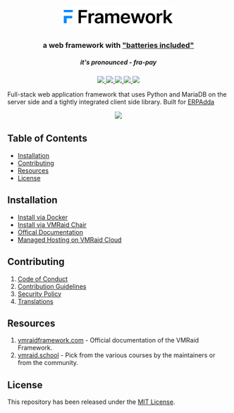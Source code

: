 <div align="center">
    <h1>
        <br>
        <a href="https://vmraidframework.com">
            <img src=".github/vmraid-framework-logo.svg" height="50">
        </a>
    </h1>
    <h3>
        a web framework with <a href="https://www.youtube.com/watch?v=LOjk3m0wTwg">"batteries included"</a>
    </h3>
    <h5>
        it's pronounced - <em>fra-pay</em>
    </h5>
</div>

<div align="center">
	<a href="https://github.com/vmraid/vmraid/actions/workflows/server-mariadb-tests.yml">
		<img src="https://github.com/vmraid/vmraid/actions/workflows/server-mariadb-tests.yml/badge.svg">
	</a>
	<a href="https://github.com/vmraid/vmraid/actions/workflows/ui-tests.yml">
		<img src="https://github.com/vmraid/vmraid/actions/workflows/ui-tests.yml/badge.svg?branch=develop">
	</a>
	<a href='https://vmraidframework.com/docs'>
		<img src='https://img.shields.io/badge/docs-📖-7575FF.svg?style=flat-square'/>
	</a>
	<a href='https://www.codetriage.com/vmraid/vmraid'>
		<img src='https://www.codetriage.com/vmraid/vmraid/badges/users.svg'>
	</a>
	<a href="https://codecov.io/gh/vmraid/vmraid">
	        <img src="https://codecov.io/gh/vmraid/vmraid/branch/develop/graph/badge.svg?token=XoTa679hIj"/>
	</a>
</div>



Full-stack web application framework that uses Python and MariaDB on the server side and a tightly integrated client side library. Built for [ERPAdda](https://erpadda.com)

<div align="center">
	<a href="https://vmraidcloud.com/deploy?apps=vmraid&source=vmraid_readme">
		<img src=".github/try-on-f-cloud-button.svg" height="40">
	</a>
</div>

## Table of Contents
* [Installation](#installation)
* [Contributing](#contributing)
* [Resources](#resources)
* [License](#license)

## Installation

* [Install via Docker](https://github.com/vmraid/vmraid_docker)
* [Install via VMRaid Chair](https://github.com/vmraid/chair)
* [Offical Documentation](https://vmraidframework.com/docs/user/en/installation)
* [Managed Hosting on VMRaid Cloud](https://vmraidcloud.com/deploy?apps=vmraid&source=vmraid_readme)

## Contributing

1. [Code of Conduct](CODE_OF_CONDUCT.md)
1. [Contribution Guidelines](https://github.com/vmraid/erpadda/wiki/Contribution-Guidelines)
1. [Security Policy](SECURITY.md)
1. [Translations](https://translate.erpadda.com)

## Resources

1. [vmraidframework.com](https://vmraidframework.com) - Official documentation of the VMRaid Framework.
1. [vmraid.school](https://vmraid.school) - Pick from the various courses by the maintainers or from the community.

## License
This repository has been released under the [MIT License](LICENSE).
